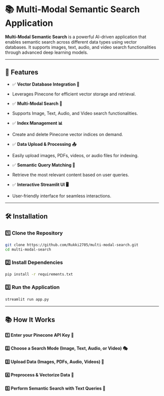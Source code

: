 # 📚 Multi-Modal Semantic Search Application

**Multi-Modal Semantic Search** is a powerful AI-driven application that enables semantic search across different data types using vector databases. It supports images, text, audio, and video search functionalities through advanced deep learning models.

---

## 🚀 Features

- ✅ **Vector Database Integration 🌿**
- Leverages Pinecone for efficient vector storage and retrieval.

- ✅ **Multi-Modal Search 🔎**
- Supports Image, Text, Audio, and Video search functionalities.

- ✅ **Index Management 📊**
- Create and delete Pinecone vector indices on demand.

- ✅ **Data Upload & Processing 📤**
- Easily upload images, PDFs, videos, or audio files for indexing.

- ✅ **Semantic Query Matching 🎯**
- Retrieve the most relevant content based on user queries.

- ✅ **Interactive Streamlit UI 🖥️**
- User-friendly interface for seamless interactions.

---

## 🛠 Installation

### 1️⃣ Clone the Repository
```bash
git clone https://github.com/Rukki2705/multi-modal-search.git
cd multi-modal-search
```

### 2️⃣ Install Dependencies
```bash
pip install -r requirements.txt
```

### 3️⃣ Run the Application
```bash
streamlit run app.py
```

---
## 📚 How It Works
#### 1️⃣ Enter your Pinecone API Key 🔑
#### 2️⃣ Choose a Search Mode (Image, Text, Audio, or Video) 🎭
#### 3️⃣ Upload Data (Images, PDFs, Audio, Videos) 📂
#### 4️⃣ Preprocess & Vectorize Data 🔬
#### 5️⃣ Perform Semantic Search with Text Queries 🔎

